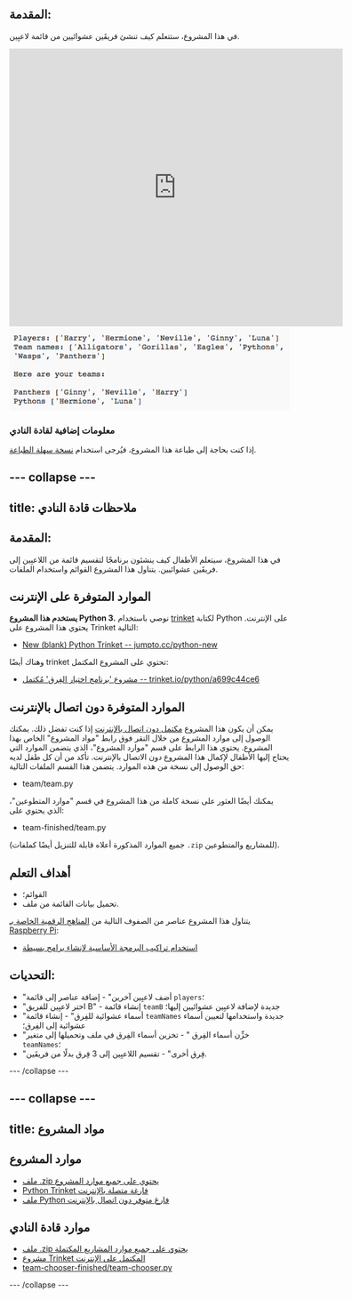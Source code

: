 ## المقدمة: 
في هذا المشروع، ستتعلم كيف تنشئ فريقَين عشوائيين من قائمة لاعبِين.

<div class="trinket">
  <iframe src="https://trinket.io/embed/python/a699c44ce6?outputOnly=true&start=result" width="600" height="500" frameborder="0" marginwidth="0" marginheight="0" allowfullscreen>
  </iframe>
  <img src="images/team-finished.png">
</div>

### معلومات إضافية لقادة النادي

إذا كنت بحاجة إلى طباعة هذا المشروع، فيُرجى استخدام [نسخة سهلة الطباعة](https://projects.raspberrypi.org/ar-SA/projects/team-chooser/print).


--- collapse ---
---
title: ملاحظات قادة النادي
---


## المقدمة:
في هذا المشروع، سيتعلم الأطفال كيف ينشئون برنامجًا لتقسيم قائمة من اللاعبِين إلى فريقَين عشوائيين. يتناول هذا المشروع القوائم واستخدام الملفات.

## الموارد المتوفرة على الإنترنت

__يستخدم هذا المشروع Python 3.__ نوصي باستخدام [trinket](https://trinket.io/) لكتابة Python على الإنترنت. يحتوي هذا المشروع على Trinket التالية:

+ [New (blank) Python Trinket -- jumpto.cc/python-new](http://jumpto.cc/python-new)

وهناك أيضًا trinket تحتوي على المشروع المكتمل:

+ [مشروع 'برنامج اختيار الفِرق' مُكتمل -- trinket.io/python/a699c44ce6](https://trinket.io/python/a699c44ce6)

## الموارد المتوفرة دون اتصال بالإنترنت
يمكن أن يكون هذا المشروع [مكتمل دون اتصال بالإنترنت](https://www.codeclubprojects.org/en-GB/resources/python-working-offline/) إذا كنت تفضل ذلك. يمكنك الوصول إلى موارد المشروع من خلال النقر فوق رابط "مواد المشروع" الخاص بهذا المشروع. يحتوي هذا الرابط على قسم "موارد المشروع"، الذي يتضمن الموارد التي يحتاج إليها الأطفال لإكمال هذا المشروع دون الاتصال بالإنترنت. تأكد من أن كل طفل لديه حق الوصول إلى نسخة من هذه الموارد. يتضمن هذا القسم الملفات التالية:

+ team/team.py

يمكنك أيضًا العثور على نسخة كاملة من هذا المشروع في قسم "موارد المتطوعين"، الذي يحتوي على:

+ team-finished/team.py

(جميع الموارد المذكورة أعلاه قابلة للتنزيل أيضًا كملفات `.zip` للمشاريع والمتطوعين).

## أهداف التعلم
+ القوائم؛
+ تحميل بيانات القائمة من ملف.

يتناول هذا المشروع عناصر من الصفوف التالية من [المناهج الرقمية الخاصة بـ Raspberry Pi](http://rpf.io/curriculum):

+ [استخدام تراكيب البرمجة الأساسية لإنشاء برامج بسيطة](https://www.raspberrypi.org/curriculum/programming/creator)

## التحديات:
+ "أضف لاعبِين آخرين" - إضافة عناصر إلى قائمة `players`؛
+ "اختر لاعبِين للفريق B" - إنشاء قائمة `teamB` جديدة لإضافة لاعبِين عشوائيين إليها؛
+ "أسماء عشوائية للفِرق" - إنشاء قائمة `teamNames` جديدة واستخدامها لتعيين أسماء عشوائية إلى الفِرق؛
+ "خزِّن أسماء الفِرق " - تخزين أسماء الفِرق في ملف وتحميلها إلى متغير `teamNames`؛
+ "فِرق أخرى" - تقسيم اللاعبِين إلى 3 فِرق بدلًا من فريقَين.

--- /collapse ---


--- collapse ---
---
title: مواد المشروع
---
## موارد المشروع
* [ملف .zip يحتوي على جميع موارد المشروع](resources/team-chooser-project-resources.zip)
* [Python Trinket فارغة متصلة بالإنترنت](http://jumpto.cc/python-new)
* [ملف Python فارغ متوفر دون اتصال بالإنترنت](resources/new-new.py)

## موارد قادة النادي
* [ملف .zip يحتوي على جميع موارد المشاريع المكتملة](resources/team-chooser-volunteer-resources.zip)
* [مشروع Trinket المكتمل على الإنترنت](https://trinket.io/python/a699c44ce6)
* [team-chooser-finished/team-chooser.py](resources/team-chooser-finished-team-chooser.py)

--- /collapse ---
